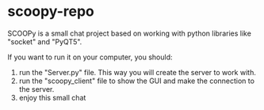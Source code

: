 # scoopy-repo
SCOOPy is a small chat project based on working with python libraries like "socket" and "PyQT5".

If you want to run it on your computer, you should:
1) run the "Server.py" file. This way you will create the server to work with.
2) run the "scoopy_client" file to show the GUI and make the connection to the server.
3) enjoy this small chat
